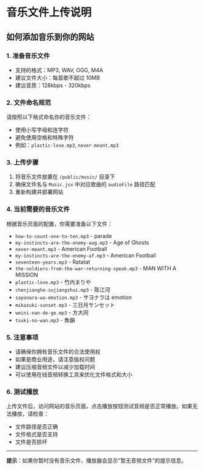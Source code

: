 # 音乐文件上传说明

## 如何添加音乐到你的网站

### 1. 准备音乐文件
- 支持的格式：MP3, WAV, OGG, M4A
- 建议文件大小：每首歌不超过 10MB
- 建议音质：128kbps - 320kbps

### 2. 文件命名规范
请按照以下格式命名你的音乐文件：
- 使用小写字母和连字符
- 避免使用空格和特殊字符
- 例如：`plastic-love.mp3`, `never-meant.mp3`

### 3. 上传步骤
1. 将音乐文件放置在 `/public/music/` 目录下
2. 确保文件名与 `Music.jsx` 中对应歌曲的 `audioFile` 路径匹配
3. 重新构建并部署网站

### 4. 当前需要的音乐文件
根据音乐页面的配置，你需要准备以下文件：

- `how-to-count-one-to-ten.mp3` - parade
- `my-instincts-are-the-enemy-aag.mp3` - Age of Ghosts
- `never-meant.mp3` - American Football
- `my-instincts-are-the-enemy-af.mp3` - American Football
- `seventeen-years.mp3` - Ratatat
- `the-soldiers-from-the-war-returning-speak.mp3` - MAN WITH A MISSION
- `plastic-love.mp3` - 竹内まりや
- `chenjianghe-sujiangshui.mp3` - 陈江河
- `sayonara-wa-emotion.mp3` - サヨナラは emotion
- `mikazuki-sunset.mp3` - 三日月サンセット
- `weini-nan-de-ge.mp3` - 方大同
- `tsuki-no-wan.mp3` - 魚韻

### 5. 注意事项
- 请确保你拥有音乐文件的合法使用权
- 如果是商业用途，请注意版权问题
- 建议压缩音频文件以减少加载时间
- 可以使用在线音频转换工具来优化文件格式和大小

### 6. 测试播放
上传文件后，访问网站的音乐页面，点击播放按钮测试音频是否正常播放。如果无法播放，请检查：
- 文件路径是否正确
- 文件格式是否支持
- 文件是否损坏

---

**提示**：如果你暂时没有音乐文件，播放器会显示"暂无音频文件"的提示信息。